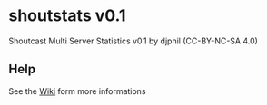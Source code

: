 # shoutstats v0.1
Shoutcast Multi Server Statistics v0.1 by djphil (CC-BY-NC-SA 4.0)

## Help
See the <a href="https://github.com/djphil/shoutstats/wiki">Wiki</a> form more informations
